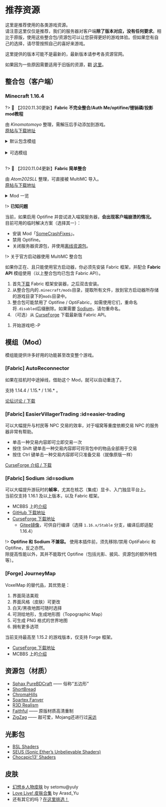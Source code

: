 # 推荐资源

这里是推荐使用的各类游戏资源。  
请注意这里仅仅是推荐，我们的服务器对客户端**除了版本对应，没有任何要求**。相比于原版，使用这些整合包/资源包可以让您获得更好的游戏体验。但如果您有自己的选择，请尽管按照自己的喜好来游戏。

这里提供的版本可能不是最新的，最新版本请参考各资源官网。

如果因为一些原因需要适用于旧版的资源，戳 [这里](wiki/resources/old)。

## 整合包（客户端）

### Minecraft 1.16.4

?> :green_heart: 【2020.11.30更新】**Fabric 不完全整合/Auth Me/optifine/锂钠磷/投影mod教程**

由 *Kinomotomoyo* 整理，需解压后手动添加到游戏。  
[原帖与下载地址](https://bbs.craft.moe/d/1923-20201130minecraft-1164-fabric-auth-meoptifinemod)

<details>
<summary>默认包含模组</summary>

- Antighost ——反幽灵方块【快捷键G或者输入指令/ghost】
- AppleSkin ——饥饿显示
- Auth Me ——游戏内重登账号(不用退游戏和启动器，然后再开启动器进游戏那么麻烦了  
<span class="nw-spoiler">其实电脑足够快的话，稍微等等也无妨</span>
-  AutoReconnector-Fabric ——自动断线重连  
_感谢派兹，辛苦更新_
- BlockMeterFabric ——距离度量
- Color Unchained ——将彩色/特殊字体输入书(编写彩色书籍
- Controlling ——键位设置
- Giselbaer's Durability Viewer ——耐久显示
- [Easiervillagertrading](#easier-trading) ——批量与村民交易
- **Fabric API**
- Hwyla ——方块信息显示
- Inventory Profiles ——R键整理【修改配置界面快捷键R+C】
- Item Scroller ——【修改配置界面快捷键I+C】超级好用的物品批量移动！！！（交易必备）
- Litematica ——投影【修改配置界面快捷键M+C】
- **MaLiLib** ——<span class="nw-explain" title="Item Scroller、Litematica、MiniHUD、Tweakeroo">部分模组</span>的基础API
- MiniHUD ——信息显示【修改配置界面快捷键H+C】
- Mod Menu ——模组信息列表
- **Optifabric**
  + OptiFine ——高清修复
  + **此二者必须同时安装！**和 Lithium、Sodium 互不兼容！
- Orderly ——生命值显示
- Phosphor(磷) ——计算优化
- Roughly Enough Items (REI) ——方块信息
- ShulkerBoxTooltip ——潜影盒内容快捷显示
- Tooltipfix ——信息大小自适应调整
- Tweakeroo ——万能工具箱【修改配置界面快捷键X+C】
- VoxelMap ——小地图

</details>
<br />

<details>
<summary>可选模组</summary>

- BBOR ——特殊建筑区块范围显示
- EnchantedToolTips ——附魔描述
- Lithium(锂) ——照明优化
- Mouse Wheelie ——鼠标功能扩展(貌似和Item Scroller有冲突？看你习惯用哪个吧)
- NBT Tooltip ——物品 NBT 标签信息显示
- Replay ——录像重放
- [Sodium(钠)](#sodium) ——渲染优化
- WorldEdit
- WorldEdit CUI

</details>
<br />

?> :blue_heart: 【2020.11.04更新】**Fabric 简单整合**

由 *Atom202SLL* 整理，可直接被 MultiMC 导入。  
[原帖与下载地址](https://bbs.craft.moe/d/1923-20201130minecraft-1164-fabric-auth-meoptifinemod)

<details>
<summary>Mod 一览</summary>

- Appleskin
- Carpet
- Carpet-extra
- Durability Viewer
- **Fabric API**
- Hwyla
- Inventory Profiles
- MASA 五件套，包含：
  + Item Scroller
  + Litematica
  + **MaLiLib**
  + MiniHUD
  + Tweakeroo
- Mod Menu
- Optifabric
  + Optifine
- Replaymod
- Roughly Enough Items
- Shulker Box Tooltip
- Voxelmap
- WorldEdit
- WorldEdit CUI

</details>

!> **已知问题**

当前，如果启用 Optifine 并尝试进入喵窝服务器，**会出现客户端崩溃的情况。**  
目前可用的临时解决方案（选择其一）：

- 安装 Mod「[SomeCrashFixes](https://bbs.nyaa.cat/d/1801-1164-somecrashfixes)」。
- 禁用 Optifine。
- 关闭服务器资源包，并使用[离线资源包](wiki/faq#服务器资源包加载缓慢，怎么办？)。

!> 关于官方启动器使用 MultiMC 整合包

如果你正在、且只能使用官方启动器，你必须先安装 Fabric 框架，并配合 **Fabric API** 模组使用（以上整合包均已包含 Fabric API）。

1. 首先[下载](https://fabricmc.net/use/) Fabric 框架安装器，之后双击安装。
1. 从整合包内的`.minecraft/mods`目录，提取所有文件，放到官方启动器所存储的<span class="nw-explain" title="对于Windows，其位于 C:\Users\<用户名>\AppData\Roaming\.minecraft">游戏目录</span>下的`mods`目录中。
1. 整合包可能禁用了 Optifine / OptiFabric，如需使用它们，重命名将`.disabled`后缀删除。如果需要 [Sodium](#sodium)，请勿重命名。
1. （可选）从 [CurseForge](https://www.curseforge.com/minecraft/mc-mods/fabric-api) 下载最新版 Fabric API。
  <!-- - **注意：1.15.2 整合包**内的 Fabric API 不要更新。 -->
1. 开始游戏吧:-P

## 模组（Mod）

模组能提供许多好用的功能甚至改变整个游戏。

### [Fabric] AutoReconnector

如果在挂机时中途掉线，借助这个 Mod，就可以自动重连了。

支持 1.14.4 / 1.15.\* / 1.16.\* 。

[论坛讨论 / 下载](https://bbs.craft.moe/d/1316)

### [Fabric] EasierVillagerTrading :id=easier-trading

可以大幅提升与村民等 NPC 交易的效率，对于喵窝等重度依赖交易 NPC 的服务器非常有帮助。

* 单击一种交易内容即可立即交易一次
* 按住 Shift 键单击一种交易内容即可将背包中的物品全部用于交易
* 按住 Ctrl 键单击一种交易内容即可只准备交易（就像原版一样）

[CurseForge 介绍 / 下载](https://www.curseforge.com/minecraft/mc-mods/easiervillagertrading)

### [Fabric] Sodium :id=sodium

可以大幅提升游玩时的**帧率**，尤其在核芯（集成）显卡、入门独显平台上。<br />
当前仅支持 1.16.1 及以上版本，以及 Fabric 框架。

- MCBBS 上的[介绍](https://www.mcbbs.net/thread-1079347-1-1.html)
- [GitHub 下载地址](https://github.com/jellysquid3/sodium-fabric/releases)
- [CurseForge 下载地址](https://www.curseforge.com/minecraft/mc-mods/sodium/files)
  + [Gitee镜像](https://gitee.com/mirrors_trending/sodium-fabric/tree/1.16.x%2Fstable/)，可供自行编译（选择 `1.16.x/Stable` 分支，编译后即适配 1.16.4）

!> **Optifine 和 Sodium 不兼容。** 使用本插件前，须先移除/禁用 OptiFabric 和 Optifine，反之亦然。  
除提高性能以外，其并不能取代 Optifine（包括光影、披风、资源包的额外特性等）。

### [Forge] JourneyMap

VoxelMap 的替代品，其优势是：
1. 界面简洁美观
1. 界面风格（皮肤）可更改
1. 白天/黑夜地图可随时选择
1. 可测绘地形，生成地形图（Topographic Map）
1. 可生成 PNG 格式的世界地图
1. 拥有更多选项

当前支持最高至 1.15.2 的游戏版本，仅支持 Forge 框架。

- [CurseForge 下载地址](https://minecraft.curseforge.com/projects/journeymap/files)
- MCBBS 上的[介绍](https://www.mcbbs.net/forum.php?mod=viewthread&tid=612917)

## 资源包（材质）

-   [Sphax PureBDCraft](https://bdcraft.net/purebdcraft-minecraft) —— 俗称“五边形”
-   [ShortBread](http://www.planetminecraft.com/texture_pack/shortbread--/)
-   [ChromaHills](http://www.chromahills.com/)
-   [Soartex Fanver](http://soartex.net/downloads/)
-   [R3D Realism](http://www.minecraftforum.net/topic/1182714-)
- [Faithful](https://faithful.team) —— 原版材质高清重制
- [ZigZag](https://zigzagpack.com/) —— 敲可爱，Mojang还进行过[采访](https://www.mcbbs.net/thread-1075295-1-1.html)

## 光影包

- [BSL Shaders](https://bitslablab.com/bslshaders/)
- [SEUS (Sonic Ether’s Unbelievable Shaders)](https://www.sonicether.com/seus/)
- [Chocapic13' Shaders](https://www.curseforge.com/minecraft/customization/chocapic13-shaders)

## 皮肤

-   [幻想乡人物皮肤](http://pan.baidu.com/s/1mgyq8mW)  by setomu@yuly
-   [Love Live! 皮肤合集](https://www.mcbbs.net/thread-315887-1-1.html)  by Arasd_Yu
- 还有其它的吗？[在这里挑选！](https://www.minecraftskins.com/)

<!--
## Minecraft 正版许可

由于在升级成为正版服务器的时候仍有一些玩家还没有购买正版，因此我们决定向没有收入能力的学生玩家免费提供正版许可。

您必须是本服的玩家，能够证明自己是学生并且还没有购买正版，请邮件或在社群 / QQ 群联系管理组获得正版许可。

依据 MinecraftEdu 的协议， 您如果希望获得一份由喵窝提供的 GiftCode，您需要同意以下协议：

-   您保证您目前是一名在读学生。
-   您保证您使用由此 GiftCode 激活的 Minecraft 账号是以学习为目的。
-   您保证您不会以任何方式再次出售（或者赠送）此 GiftCode 和此 GiftCode 激活的账号。
-->